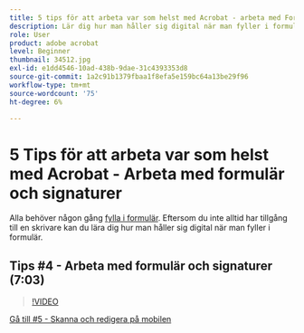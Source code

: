 ```yaml
---
title: 5 tips för att arbeta var som helst med Acrobat - arbeta med Forms och signaturer
description: Lär dig hur man håller sig digital när man fyller i formulär
role: User
product: adobe acrobat
level: Beginner
thumbnail: 34512.jpg
exl-id: e1dd4546-10ad-438b-9dae-31c4393353d8
source-git-commit: 1a2c91b1379fbaa1f8efa5e159bc64a13be29f96
workflow-type: tm+mt
source-wordcount: '75'
ht-degree: 6%

---
```


# 5 Tips för att arbeta var som helst med Acrobat - Arbeta med formulär och signaturer

Alla behöver någon gång [fylla i formulär](https://www.adobe.com/se/acrobat/online/sign-pdf.html). Eftersom du inte alltid har tillgång till en skrivare kan du lära dig hur man håller sig digital när man fyller i formulär.

## Tips #4 - Arbeta med formulär och signaturer (7:03)

>[!VIDEO](https://video.tv.adobe.com/v/34512?hidetitle=true)

[Gå till #5 - Skanna och redigera på mobilen](scan-and-edit-on-mobile.md)